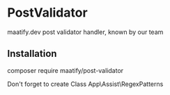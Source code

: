 # PostValidator

maatify.dev post validator handler, known by our team

## Installation

  composer require maatify/post-validator
  
Don't forget to create Class App\Assist\RegexPatterns

